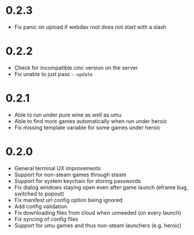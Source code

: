 # 0.2.3

- Fix panic on upload if webdav root does not start with a slash

# 0.2.2

- Check for incompatible cinc version on the server
- Fix unable to just pass `--update`

# 0.2.1

- Able to run under pure wine as well as umu
- Able to find more games automatically when run under heroic
- Fix missing template variable for some games under heroic

# 0.2.0

- General terminal UX improvements
- Support for non-steam games through steam
- Support for system keychain for storing passwords
- Fix dialog windows staying open even after game launch (eframe bug, switched to popout)
- Fix manifest url config option being ignored
- Add config validation
- Fix downloading files from cloud when unneeded (on every launch)
- Fix syncing of config files
- Support for umu games and thus non-steam launchers (e.g. heroic)
